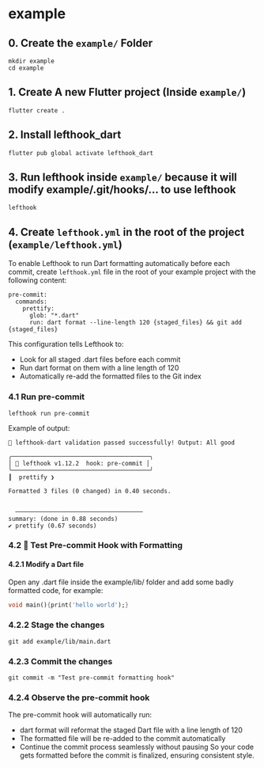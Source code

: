 # example

## 0. Create the `example/` Folder
```shell
mkdir example
cd example
```

## 1. Create A new Flutter project (Inside `example/`)
```shell
flutter create .
```

## 2. Install lefthook_dart
```shell
flutter pub global activate lefthook_dart
```

## 3. Run lefthook inside `example/` because it will modify example/.git/hooks/... to use lefthook
```shell
lefthook
```

## 4. Create `lefthook.yml` in the root of the project (`example/lefthook.yml`)
To enable Lefthook to run Dart formatting automatically before each commit, create `lefthook.yml` file in the root of your example project with the following content:
```shell
pre-commit:
  commands:
    prettify:
      glob: "*.dart"
      run: dart format --line-length 120 {staged_files} && git add {staged_files}
```
This configuration tells Lefthook to:
- Look for all staged .dart files before each commit
- Run dart format on them with a line length of 120
- Automatically re-add the formatted files to the Git index
### 4.1 Run pre-commit
```shell
lefthook run pre-commit
```

Example of output:
```text
🎉 lefthook-dart validation passed successfully! Output: All good

╭───────────────────────────────────────╮
│ 🥊 lefthook v1.12.2  hook: pre-commit │
╰───────────────────────────────────────╯
┃  prettify ❯ 

Formatted 3 files (0 changed) in 0.40 seconds.

                                      
  ────────────────────────────────────
summary: (done in 0.88 seconds)       
✔️ prettify (0.67 seconds)
```

### 4.2 📝 Test Pre-commit Hook with Formatting
#### 4.2.1 Modify a Dart file
Open any .dart file inside the example/lib/ folder and add some badly formatted code, for example:
 ```dart
void main(){print('hello world');}
 ```
### 4.2.2 Stage the changes
```shell
git add example/lib/main.dart
```
### 4.2.3 Commit the changes
```shell
git commit -m "Test pre-commit formatting hook"
```

### 4.2.4 Observe the pre-commit hook
The pre-commit hook will automatically run:
- dart format will reformat the staged Dart file with a line length of 120
- The formatted file will be re-added to the commit automatically
- Continue the commit process seamlessly without pausing
So your code gets formatted before the commit is finalized, ensuring consistent style.
